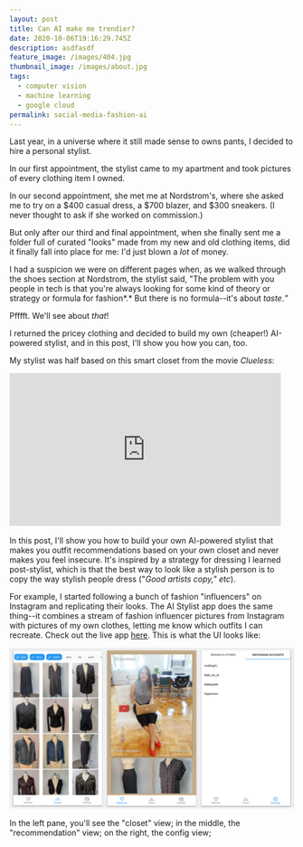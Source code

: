 ```yaml
---
layout: post
title: Can AI make me trendier?
date: 2020-10-06T19:16:29.745Z
description: asdfasdf
feature_image: /images/404.jpg
thumbnail_image: /images/about.jpg
tags:
  - computer vision
  - machine learning
  - google cloud
permalink: social-media-fashion-ai
---
```

Last year, in a universe where it still made sense to owns pants, I decided to hire a personal stylist. 

In our first appointment, the stylist came to my apartment and took pictures of every clothing item I owned.

In our second appointment, she met me at Nordstrom's, where she asked me to try on a $400 casual dress, a $700 blazer, and $300 sneakers. (I never thought to ask if she worked on commission.)

But only after our third and final appointment, when she finally sent me a folder full of curated "looks" made from my new and old clothing items, did it finally fall into place for me: I'd just blown a *lot* of money.

I had a suspicion we were on different pages when, as we walked through the shoes section at Nordstrom, the stylist said, "The problem with you people in tech is that you're always looking for some kind of theory or strategy or formula for fashion*.* But there is no formula--it's about *taste*.*"*

Pfffft. We'll see about *that*! 

I returned the pricey clothing and decided to build my own (cheaper!) AI-powered stylist, and in this post, I'll show you how you can, too.

My stylist was half based on this smart closet from the movie *Clueless*:

<iframe src="https://giphy.com/embed/l0IulEDITBSPyt1BK" width="480" height="270" frameBorder="0" class="giphy-embed" allowFullScreen></iframe>




In this post, I'll show you how to build your own AI-powered stylist that makes you outfit recommendations based on your own closet and never makes you feel insecure. It's inspired by a strategy for dressing I learned post-stylist, which is that the best way to look like a stylish person is to copy the way stylish people dress ("*Good artists copy," etc*).

For example, I started following a bunch of fashion "influencers" on Instagram and replicating their looks. The AI Stylist app does the same thing--it combines a stream of fashion influencer pictures from Instagram with pictures of my own clothes, letting me know which outfits I can recreate. Check out the live app [here](http://mismatch.daleonai.com/). This is what the UI looks like:

![Screenshot of the AI Stylist](/images/mismatch_ui.png "AI Stylist UI")

In the left pane, you'll see the "closet" view; in the middle, the "recommendation" view; on the right, the config view;